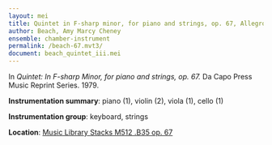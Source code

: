```yaml
---
layout: mei
title: Quintet in F-sharp minor, for piano and strings, op. 67, Allegro agitato
author: Beach, Amy Marcy Cheney
ensemble: chamber-instrument
permalink: /beach-67.mvt3/
document: beach_quintet_iii.mei
---
```


In *Quintet: In F-sharp Minor, for piano and strings, op. 67.* Da Capo Press Music Reprint Series. 1979.

**Instrumentation summary**: piano (1), violin (2), viola (1), cello (1)

**Instrumentation group**: keyboard, strings

**Location**: <a href="https://tufts-primo.hosted.exlibrisgroup.com/permalink/f/14dinuo/01TUN_ALMA2183367040003851" target="_blank">Music Library Stacks M512 .B35 op. 67</a>
